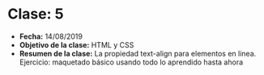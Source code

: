 # Clase: 5
* **Fecha:** 14/08/2019
* **Objetivo de la clase:** HTML y CSS
* **Resumen de la clase:**
La propiedad text-align para elementos en linea. Ejercicio: maquetado básico usando todo lo aprendido hasta ahora